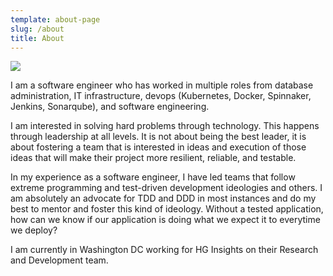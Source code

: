 ```yaml
---
template: about-page
slug: /about
title: About
---
```

![](/assets/professional-pic.jpeg)

I am a software engineer who has worked in multiple roles from database administration, IT infrastructure, devops (Kubernetes, Docker, Spinnaker, Jenkins, Sonarqube), and software engineering.

I am interested in solving hard problems through technology. This happens through leadership at all levels. It is not about being the best leader, it is about fostering a team that is interested in ideas and execution of those ideas that will make their project more resilient, reliable, and testable.

In my experience as a software engineer, I have led teams that follow extreme programming and test-driven development ideologies and others. I am absolutely an advocate for TDD and DDD in most instances and do my best to mentor and foster this kind of ideology. Without a tested application, how can we know if our application is doing what we expect it to everytime we deploy?

I am currently in Washington DC working for HG Insights on their Research and Development team.